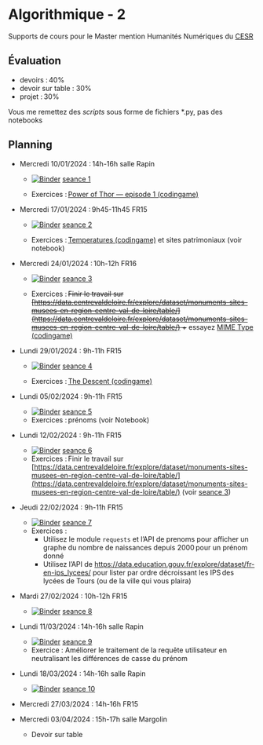 # Algorithmique - 2

Supports de cours pour le Master mention Humanités Numériques du [CESR](https://cesr.univ-tours.fr/)  

## Évaluation

 - devoirs : 40%
 - devoir sur table : 30%
 - projet : 30%

Vous me remettez des *scripts* sous forme de fichiers *.py, pas des notebooks

## Planning

- Mercredi 10/01/2024 : 14h-16h salle Rapin
    - [![Binder](https://mybinder.org/badge_logo.svg)](https://mybinder.org/v2/gh/clement-plancq/cesr-algo-2/HEAD?labpath=seance-1.ipynb) [seance 1](seance-1.ipynb)
 
    - Exercices : [Power of Thor — episode 1 (codingame)](https://www.codingame.com/training/easy/power-of-thor-episode-1)
    
- Mercredi 17/01/2024 : 9h45-11h45 FR15
    - [![Binder](https://mybinder.org/badge_logo.svg)](https://mybinder.org/v2/gh/clement-plancq/cesr-algo-2/HEAD?labpath=seance-2.ipynb) [seance 2](seance-2.ipynb)

    - Exercices : [Temperatures (codingame)](https://www.codingame.com/ide/puzzle/temperatures) et sites patrimoniaux (voir notebook)

- Mercredi 24/01/2024 : 10h-12h FR16
    - [![Binder](https://mybinder.org/badge_logo.svg)](https://mybinder.org/v2/gh/clement-plancq/cesr-algo-2/HEAD?labpath=seance-3.ipynb) [seance 3](seance-3.ipynb)

    - Exercices : ~~Finir le travail sur [https://data.centrevaldeloire.fr/explore/dataset/monuments-sites-musees-en-region-centre-val-de-loire/table/](https://data.centrevaldeloire.fr/explore/dataset/monuments-sites-musees-en-region-centre-val-de-loire/table/) +~~ essayez [MIME Type (codingame)](https://www.codingame.com/ide/puzzle/mime-type)

- Lundi 29/01/2024 : 9h-11h FR15
    - [![Binder](https://mybinder.org/badge_logo.svg)](https://mybinder.org/v2/gh/clement-plancq/cesr-algo-2/HEAD?labpath=seance-4.ipynb) [seance 4](seance-4.ipynb)
    
    - Exercices : [The Descent (codingame)](https://www.codingame.com/ide/puzzle/the-descent)

- Lundi 05/02/2024 : 9h-11h FR15
    - [![Binder](https://mybinder.org/badge_logo.svg)](https://mybinder.org/v2/gh/clement-plancq/cesr-algo-2/HEAD?labpath=seance-5.ipynb) [seance 5](seance-5.ipynb)
    - Exercices : prénoms (voir Notebook)

- Lundi 12/02/2024 : 9h-11h FR15
    - [![Binder](https://mybinder.org/badge_logo.svg)](https://mybinder.org/v2/gh/clement-plancq/cesr-algo-2/HEAD?labpath=seance-6.ipynb) [seance 6](seance-6.ipynb)
    - Exercices : Finir le travail sur [https://data.centrevaldeloire.fr/explore/dataset/monuments-sites-musees-en-region-centre-val-de-loire/table/](https://data.centrevaldeloire.fr/explore/dataset/monuments-sites-musees-en-region-centre-val-de-loire/table/) (voir [seance 3](seance-3.ipynb))

- Jeudi 22/02/2024 : 9h-11h FR15
    - [![Binder](https://mybinder.org/badge_logo.svg)](https://mybinder.org/v2/gh/clement-plancq/cesr-algo-2/HEAD?labpath=seance-7.ipynb) [seance 7](seance-7.ipynb)
    - Exercices : 
        - Utilisez le module `requests` et l’API de prenoms pour afficher un graphe du nombre de naissances depuis 2000 pour un prénom donné
        - Utilisez l’API de https://data.education.gouv.fr/explore/dataset/fr-en-ips_lycees/ pour lister par ordre décroissant les IPS des lycées de Tours (ou de la ville qui vous plaira)

- Mardi 27/02/2024 : 10h-12h FR15
    - [![Binder](https://mybinder.org/badge_logo.svg)](https://mybinder.org/v2/gh/clement-plancq/cesr-algo-2/HEAD?labpath=seance-8.ipynb) [seance 8](seance-8.ipynb)

- Lundi 11/03/2024 : 14h-16h salle Rapin
    - [![Binder](https://mybinder.org/badge_logo.svg)](https://mybinder.org/v2/gh/clement-plancq/cesr-algo-2/HEAD?labpath=seance-9.ipynb) [seance 9](seance-9.ipynb)
    - Exercice : Améliorer le traitement de la requête utilisateur en neutralisant les différences de casse du prénom

- Lundi 18/03/2024 : 14h-16h salle Rapin
    - [![Binder](https://mybinder.org/badge_logo.svg)](https://mybinder.org/v2/gh/clement-plancq/cesr-algo-2/HEAD?labpath=seance-10.ipynb) [seance 10](seance-10.ipynb)
    
- Mercredi 27/03/2024 : 14h-16h FR15
- Mercredi 03/04/2024 : 15h-17h salle Margolin
    - Devoir sur table

